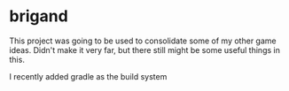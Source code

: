 brigand
=======

This project was going to be used to consolidate some of my other game ideas. Didn't make it very far, but there still might be some useful things in this.

I recently added gradle as the build system
